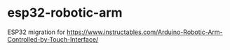 # esp32-robotic-arm
ESP32 migration for https://www.instructables.com/Arduino-Robotic-Arm-Controlled-by-Touch-Interface/
